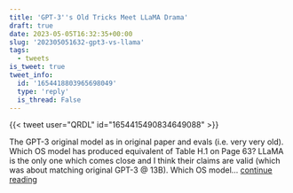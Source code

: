 ```yaml
---
title: 'GPT-3''s Old Tricks Meet LLaMA Drama'
draft: true
date: 2023-05-05T16:32:35+00:00
slug: '202305051632-gpt3-vs-llama'
tags:
  - tweets
is_tweet: true
tweet_info:
  id: '1654418803965698049'
  type: 'reply'
  is_thread: False
---
```




{{< tweet user="QRDL" id="1654415490834649088" >}}

The GPT-3 original model as in original paper and evals (i.e. very very old). Which OS model has produced equivalent of Table H.1 on Page 63? LLaMA is the only one which comes close and I think their claims are valid (which was about matching original GPT-3 @ 13B). Which OS model… [continue reading](https://x.com/sytelus/status/1654418803965698049)
